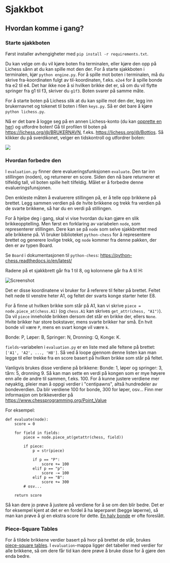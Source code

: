
# Sjakkbot

## Hvordan komme i gang?

### Starte sjakkboten

Først installer avhengigheter med `pip install -r requirements.txt`.
 
Du kan velge om du vil kjøre boten fra terminalen, eller kjøre den opp på Lichess sånn at du kan spille mot den der. For å starte sjakkboten i terminalen, kjør `python engine.py`. For å spille mot boten i terminalen, må du skrive fra-koordinaten fulgt av til-koordinaten, f.eks. `e2e4` for å spille bonde fra e2 til e4. Det har ikke noe å si hvilken brikke det er, så om du vil flytte springer fra g1 til f3, skriver du `g1f3`. Boten svarer på samme måte.

For å starte boten på Lichess slik at du kan spille mot den der, legg inn brukernavnet og tokenet til boten i filen `keys.py`. Så er det bare å kjøre `python lichess.py`.

Nå er det bare å logge seg på en annen Lichess-konto (du kan [opprette en her](https://lichess.org/signup)) og utfordre boten! Gå til profilen til boten på https://lichess.org/@/BRUKERNAVN, f.eks.  https://lichess.org/@/Bottios. Så klikker du på sverdikonet, velger en tidskontroll og utfordrer boten:

![](https://user-images.githubusercontent.com/1413265/130758914-6a973908-f54c-4bef-841d-0cc4facdccf4.png)

### Hvordan forbedre den 

I `evaluation.py` finner dere evalueringsfunksjonen `evaluate`. Den tar inn stillingen (noden), og returnerer en score. Siden den nå bare returnerer et tilfeldig tall, vil boten spille helt tilfeldig. Målet er å forbedre denne evalueringsfunsjonen.

Den enkleste måten å evaluerere stillingen på, er å telle opp brikkene på brettet. Legg sammen verdien på de hvite brikkene og trekk fra verdien på de svarte brikkene, så har du en verdi på stillingen.

For å hjelpe deg i gang, skal vi vise hvordan du kan gjøre en slik brikkeopptelling. Men først en forklaring av variabelen `node`, som representerer stillingen. Dere kan se på `node` som selve sjakkbrettet med alle brikkene på. Vi bruker biblioteket `python-chess` for å representere brettet og generere lovlige trekk, og `node` kommer fra denne pakken, der den er av typen Board.

Se `Board` i dokumentasjonen til `python-chess`: https://python-chess.readthedocs.io/en/latest/

Radene på et sjakkbrett går fra 1 til 8, og kolonnene går fra A til H:

![Screenshot](http://3.bp.blogspot.com/-OeoLo7bgI3s/UCSMlx1trbI/AAAAAAAAAFY/O8gCOQkZypE/s1600/annotated-chess_algebraic_naming-squares.gif)

Det er disse koordinatene vi bruker for å referere til felter på brettet. Feltet helt nede til venstre heter A1, og feltet der svarts konge starter heter E8.

For å finne ut hvilken brikke som står på A1, kan vi skrive `piece = node.piece_at(chess.A1)` (og `chess.A1` kan skrives `get_attr(chess, "A1")`). Da vil `piece` inneholde brikken dersom det står en brikke der, ellers `None`. Hvite brikker har store bokstaver, mens svarte brikker har små. En hvit bonde vil være `P`, mens en svart konge vil være `k`.

Bonde: P, Løper: B, Springer: N, Dronning: Q, Konge: K.

`fields`-variabelen i `evaluation.py` er en liste med alle feltene på brettet: `['A1', 'A2', ..., 'H8']`. Så ved å loope gjennom denne listen kan man legge til eller trekke fra en score basert på hvilken brikke som står på feltet.

Vanligvis brukes disse verdiene på brikkene: Bonde: 1, løper og springer: 3, tårn: 5, dronning 9. Så kan man sette en verdi på kongen som er mye høyere enn alle de andre til sammen, f.eks. 100. For å kunne justere verdiene mer nøyaktig, pleier man å oppgi verdier i "centipawns", altså hundredeler av bondeverdien. Da blir verdiene 100 for bonde, 300 for løper, osv... Finn mer informasjon om brikkeverdier på https://www.chessprogramming.org/Point_Value

For eksempel:

```
def evaluate(node):
    score = 0

    for field in fields:
        piece = node.piece_at(getattr(chess, field))

        if piece:
            p = str(piece)

            if p == "P":
                score += 100
            elif p == "p":
                score -= 100
            elif p == "B":
                score += 300
        # osv...

    return score
```

Så kan dere jo prøve å justere på verdiene for å se om den blir bedre. Det er for eksempel kjent at det er en fordel å ha løperparet (begge løperne), så man kan prøve å gi en ekstra score for dette. [En halv bonde](https://www.chessprogramming.org/Bishop_Pair) er ofte foreslått.

### Piece-Square Tables

For å tildele brikkene verdier basert på hvor på brettet de står, brukes [piece-square tables](https://www.chessprogramming.org/Piece-Square_Tables). I `evaluation`-mappa ligger det tabeller med verdier for alle brikkene, så om dere får tid kan dere prøve å bruke disse for å gjøre den enda bedre.
